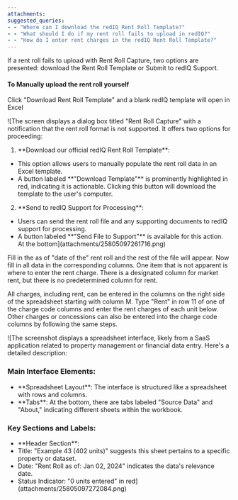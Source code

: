 ```yaml
---
attachments: 
suggested_queries:
- - "Where can I download the redIQ Rent Roll Template?"
- - "What should I do if my rent roll fails to upload in redIQ?"
- - "How do I enter rent charges in the redIQ Rent Roll Template?"
---
```

If a rent roll fails to upload with Rent Roll Capture, two options are presented: download the Rent Roll Template or Submit to redIQ Support.

#### To Manually upload the rent roll yourself

Click "Download Rent Roll Template" and a blank redIQ template will open in Excel

![The screen displays a dialog box titled "Rent Roll Capture" with a notification that the rent roll format is not supported. It offers two options for proceeding:
1. \*\*Download our official redIQ Rent Roll Template\*\*:
- This option allows users to manually populate the rent roll data in an Excel template.
- A button labeled \*\*"Download Template"\*\* is prominently highlighted in red, indicating it is actionable. Clicking this button will download the template to the user's computer.
2. \*\*Send to redIQ Support for Processing\*\*:
- Users can send the rent roll file and any supporting documents to redIQ support for processing.
- A button labeled \*\*"Send File to Support"\*\* is available for this action.
At the bottom](attachments/25805097261716.png)

Fill in the as of "date of the" rent roll and the rest of the file will appear. Now fill in all data in the corresponding columns. One item that is not apparent is where to enter the rent charge. There is a designated column for market rent, but there is no predetermined column for rent.

All charges, including rent, can be entered in the columns on the right side of the spreadsheet starting with column M. Type "Rent" in row 11 of one of the charge code columns and enter the rent charges of each unit below. Other charges or concessions can also be entered into the charge code columns by following the same steps.

![The screenshot displays a spreadsheet interface, likely from a SaaS application related to property management or financial data entry. Here's a detailed description:
### Main Interface Elements:
- \*\*Spreadsheet Layout\*\*: The interface is structured like a spreadsheet with rows and columns.
- \*\*Tabs\*\*: At the bottom, there are tabs labeled "Source Data" and "About," indicating different sheets within the workbook.
### Key Sections and Labels:
- \*\*Header Section\*\*:
- Title: "Example 43 (402 units)" suggests this sheet pertains to a specific property or dataset.
- Date: "Rent Roll as of: Jan 02, 2024" indicates the data's relevance date.
- Status Indicator: "0 units entered" in red](attachments/25805097272084.png)